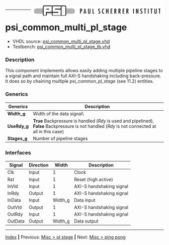 <img align="right" src="../psi_logo.png">

***
# psi_common_multi_pl_stage

- VHDL source: [psi_common_multi_pl_stage.vhd](../../hdl/psi_common_multi_pl_stage.vhd)
- Testbench: [psi_common_multi_pl_stage_tb.vhd](../../testbench/psi_common_multi_pl_stage_tb/psi_common_multi_pl_stage_tb.vhd)

### Description

This component implements allows easily adding multiple pipeline stages
to a signal path and maintain full AXI-S handshaking including
back-pressure. It does so by chaining multiple *psi\_common\_pl\_stage*
(see 11.2) entities.

### Generics

Generics			| Description
--------------|----------------------
**Width\_g** 	|Width of the data signal\
**UseRdy\_g** | **True** Backpressure is handled (*Rdy* is used and pipelined), **False** Backpressure is not handled (*Rdy* is not connected at all in this case)
**Stages\_g** | Number of pipeline stages

### Interfaces

Signal                 |Direction  |Width     |Description
-----------------------|-----------|----------|--------------------------
Clk                    |Input      |1         |Clock
Rst                    |Input      |1         |Reset (high active)
InVld                  |Input      |1         |AXI-S handshaking signal
InRdy                  |Output     |1         |AXI-S handshaking signal
InData                 |Input      |Width\_g  |Data input
OutVld                 |Output     |1         |AXI-S handshaking signal
OutRdy                 |Input      |1         |AXI-S handshaking signal
OutData                |Output     |Width\_g  |Data output



***
[Index](../psi_common_index.md) **|** Previous: [Misc > pl stage](../ch11_misc/ch11_2_pl_stage.md) **|** Next: [Misc > ping pong](../ch11_misc/ch11_4_ping_pong.md)
